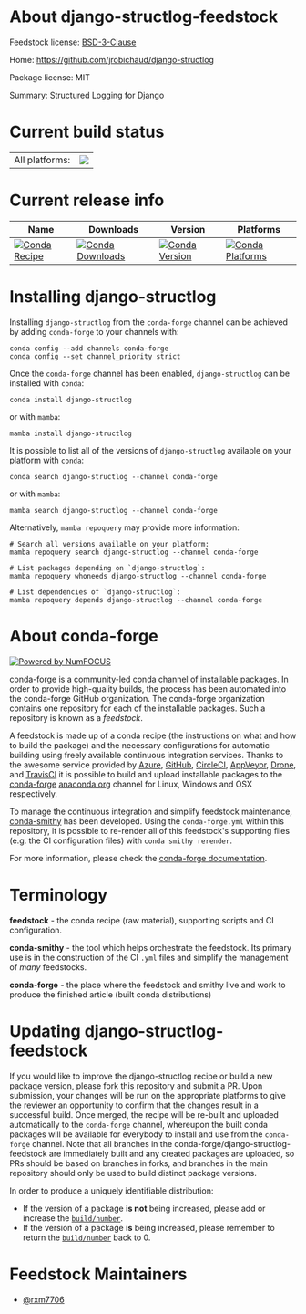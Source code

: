 About django-structlog-feedstock
================================

Feedstock license: [BSD-3-Clause](https://github.com/conda-forge/django-structlog-feedstock/blob/main/LICENSE.txt)

Home: https://github.com/jrobichaud/django-structlog

Package license: MIT

Summary: Structured Logging for Django

Current build status
====================


<table><tr><td>All platforms:</td>
    <td>
      <a href="https://dev.azure.com/conda-forge/feedstock-builds/_build/latest?definitionId=22030&branchName=main">
        <img src="https://dev.azure.com/conda-forge/feedstock-builds/_apis/build/status/django-structlog-feedstock?branchName=main">
      </a>
    </td>
  </tr>
</table>

Current release info
====================

| Name | Downloads | Version | Platforms |
| --- | --- | --- | --- |
| [![Conda Recipe](https://img.shields.io/badge/recipe-django--structlog-green.svg)](https://anaconda.org/conda-forge/django-structlog) | [![Conda Downloads](https://img.shields.io/conda/dn/conda-forge/django-structlog.svg)](https://anaconda.org/conda-forge/django-structlog) | [![Conda Version](https://img.shields.io/conda/vn/conda-forge/django-structlog.svg)](https://anaconda.org/conda-forge/django-structlog) | [![Conda Platforms](https://img.shields.io/conda/pn/conda-forge/django-structlog.svg)](https://anaconda.org/conda-forge/django-structlog) |

Installing django-structlog
===========================

Installing `django-structlog` from the `conda-forge` channel can be achieved by adding `conda-forge` to your channels with:

```
conda config --add channels conda-forge
conda config --set channel_priority strict
```

Once the `conda-forge` channel has been enabled, `django-structlog` can be installed with `conda`:

```
conda install django-structlog
```

or with `mamba`:

```
mamba install django-structlog
```

It is possible to list all of the versions of `django-structlog` available on your platform with `conda`:

```
conda search django-structlog --channel conda-forge
```

or with `mamba`:

```
mamba search django-structlog --channel conda-forge
```

Alternatively, `mamba repoquery` may provide more information:

```
# Search all versions available on your platform:
mamba repoquery search django-structlog --channel conda-forge

# List packages depending on `django-structlog`:
mamba repoquery whoneeds django-structlog --channel conda-forge

# List dependencies of `django-structlog`:
mamba repoquery depends django-structlog --channel conda-forge
```


About conda-forge
=================

[![Powered by
NumFOCUS](https://img.shields.io/badge/powered%20by-NumFOCUS-orange.svg?style=flat&colorA=E1523D&colorB=007D8A)](https://numfocus.org)

conda-forge is a community-led conda channel of installable packages.
In order to provide high-quality builds, the process has been automated into the
conda-forge GitHub organization. The conda-forge organization contains one repository
for each of the installable packages. Such a repository is known as a *feedstock*.

A feedstock is made up of a conda recipe (the instructions on what and how to build
the package) and the necessary configurations for automatic building using freely
available continuous integration services. Thanks to the awesome service provided by
[Azure](https://azure.microsoft.com/en-us/services/devops/), [GitHub](https://github.com/),
[CircleCI](https://circleci.com/), [AppVeyor](https://www.appveyor.com/),
[Drone](https://cloud.drone.io/welcome), and [TravisCI](https://travis-ci.com/)
it is possible to build and upload installable packages to the
[conda-forge](https://anaconda.org/conda-forge) [anaconda.org](https://anaconda.org/)
channel for Linux, Windows and OSX respectively.

To manage the continuous integration and simplify feedstock maintenance,
[conda-smithy](https://github.com/conda-forge/conda-smithy) has been developed.
Using the ``conda-forge.yml`` within this repository, it is possible to re-render all of
this feedstock's supporting files (e.g. the CI configuration files) with ``conda smithy rerender``.

For more information, please check the [conda-forge documentation](https://conda-forge.org/docs/).

Terminology
===========

**feedstock** - the conda recipe (raw material), supporting scripts and CI configuration.

**conda-smithy** - the tool which helps orchestrate the feedstock.
                   Its primary use is in the construction of the CI ``.yml`` files
                   and simplify the management of *many* feedstocks.

**conda-forge** - the place where the feedstock and smithy live and work to
                  produce the finished article (built conda distributions)


Updating django-structlog-feedstock
===================================

If you would like to improve the django-structlog recipe or build a new
package version, please fork this repository and submit a PR. Upon submission,
your changes will be run on the appropriate platforms to give the reviewer an
opportunity to confirm that the changes result in a successful build. Once
merged, the recipe will be re-built and uploaded automatically to the
`conda-forge` channel, whereupon the built conda packages will be available for
everybody to install and use from the `conda-forge` channel.
Note that all branches in the conda-forge/django-structlog-feedstock are
immediately built and any created packages are uploaded, so PRs should be based
on branches in forks, and branches in the main repository should only be used to
build distinct package versions.

In order to produce a uniquely identifiable distribution:
 * If the version of a package **is not** being increased, please add or increase
   the [``build/number``](https://docs.conda.io/projects/conda-build/en/latest/resources/define-metadata.html#build-number-and-string).
 * If the version of a package **is** being increased, please remember to return
   the [``build/number``](https://docs.conda.io/projects/conda-build/en/latest/resources/define-metadata.html#build-number-and-string)
   back to 0.

Feedstock Maintainers
=====================

* [@rxm7706](https://github.com/rxm7706/)

